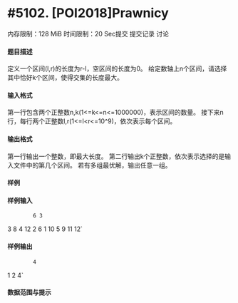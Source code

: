 
# #5102. [POI2018]Prawnicy
内存限制：128 MiB 时间限制：20 Sec提交 提交记录 讨论
#### 题目描述
定义一个区间(l,r)的长度为r-l，空区间的长度为0。
给定数轴上n个区间，请选择其中恰好k个区间，使得交集的长度最大。


#### 输入格式
第一行包含两个正整数n,k(1<=k<=n<=1000000)，表示区间的数量。
接下来n行，每行两个正整数l,r(1<=l<r<=10^9)，依次表示每个区间。


#### 输出格式
第一行输出一个整数，即最大长度。
第二行输出k个正整数，依次表示选择的是输入文件中的第几个区间。
若有多组最优解，输出任意一组。


#### 样例

#### 样例输入

			6 3
3 8
4 12
2 6
1 10
5 9
11 12`
#### 样例输出

			4
1 2 4`
#### 数据范围与提示

